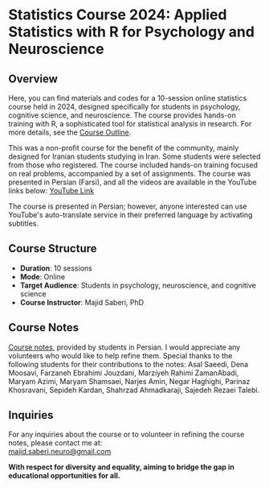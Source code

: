 # Statistics Course 2024: Applied Statistics with R for Psychology and Neuroscience

## Overview
Here, you can find materials and codes for a 10-session online statistics course held in 2024, designed specifically for students in psychology, cognitive science, and neuroscience. The course provides hands-on training with R, a sophisticated tool for statistical analysis in research. For more details, see the [Course Outline](https://github.com/majidsaberi/StatsCourse24/blob/main/CourseOutline.md).

This was a non-profit course for the benefit of the community, mainly designed for Iranian students studying in Iran. Some students were selected from those who registered. The course included hands-on training focused on real problems, accompanied by a set of assignments. The course was presented in Persian (Farsi), and all the videos are available in the YouTube links below:
[YouTube Link](https://www.youtube.com/playlist?list=PLNph6-dBvadPCklioYlmenxXhzTjiFKJT)

The course is presented in Persian; however, anyone interested can use YouTube's auto-translate service in their preferred language by activating subtitles.

## Course Structure
- **Duration**: 10 sessions
- **Mode**: Online
- **Target Audience**: Students in psychology, neuroscience, and cognitive science
- **Course Instructor**: Majid Saberi, PhD

## Course Notes
[Course notes](https://github.com/majidsaberi/StatsCourse24/tree/main/CourseNotes), provided by students in Persian. I would appreciate any volunteers who would like to help refine them. Special thanks to the following students for their contributions to the notes:
Asal Saeedi, Dena Moosavi, Farzaneh Ebrahimi Jouzdani, Marziyeh Rahimi ZamanAbadi, Maryam Azimi, Maryam Shamsaei, Narjes Amin, Negar Haghighi, Parinaz Khosravani, Sepideh Kardan, Shahrzad Ahmadkaraji, Sajedeh Rezaei Talebi.

## Inquiries 
For any inquiries about the course or to volunteer in refining the course notes, please contact me at:  
majid.saberi.neuro@gmail.com

**With respect for diversity and equality, aiming to bridge the gap in educational opportunities for all.**
